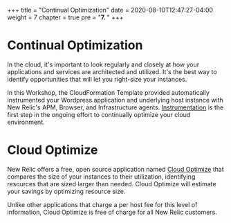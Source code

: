 +++
title = "Continual Optimization"
date = 2020-08-10T12:47:27-04:00
weight = 7
chapter = true
pre = "<b>7. </b>"
+++

# Continual Optimization

In the cloud, it's important to look regularly and closely at how your applications and services are architected and utilized. It's the best way to identify opportunities that will let you right-size your instances.

In this Workshop, the CloudFormation Template provided automatically instrumented your Wordpress application and underlying host instance with New Relic's APM, Browser, and Infrastructure agents.  [Instrumentation](https://docs.newrelic.com/docs/using-new-relic/welcome-new-relic/optimize-your-cloud-native-environment/optimize-cloud-architecture-spend-continuously-improve-your-modern-cloud-environment#instrument) is the first step in the ongoing effort to continually optimize your cloud environment.

# Cloud Optimize

New Relic offers a free, open source application named [Cloud Optimize](https://one.newrelic.com/launcher/nr1-catalog.manager-launcher?launcher=eyJhY3RpdmVWaWV3IjoiZGV0YWlscyIsInBhY2thZ2VJZCI6IjdlODc0YjZlLWMwMTAtNDkzMy1hMTVkLWVhNWIyZTU0ZDAyOSIsInBhY2thZ2VOYW1lIjoiQ2xvdWQgT3B0aW1pemUifQ==) that compares the size of your instances to their utilization, identifying resources that are sized larger than needed. Cloud Optimize will estimate your savings by optimizing resource size.

Unlike other applications that charge a per host fee for this level of information, Cloud Optimize is free of charge for all New Relic customers. 

